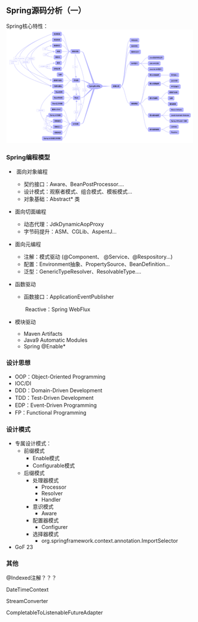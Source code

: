 ## Spring源码分析（一）

Spring核心特性：![Spring核心特性](assets/Spring核心特性.png)

### Spring编程模型

-  面向对象编程

  - 契约接口：Aware、BeanPostProcessor....
  - 设计模式：观察者模式、组合模式、模板模式...
  - 对象基础：Abstract* 类

- 面向切面编程

  - 动态代理：JdkDynamicAopProxy
  - 字节码提升：ASM、CGLib、AspentJ...

- 面向元编程

  - 注解：模式驱动 (@Component、 @Service、@Respository...)
  - 配置：Environment抽象、PropertySource、BeanDefinition...
  - 泛型：GenericTypeResolver、ResolvableType....

- 函数驱动

  - 函数接口：ApplicationEventPublisher

    ​					Reactive：Spring WebFlux

- 模块驱动

  - Maven Artifacts
  - Java9 Automatic Modules
  - Spring @Enable*



### 设计思想

- OOP：Object-Oriented Programming
- IOC/DI
- DDD：Domain-Driven Development
- TDD：Test-Driven Development
- EDP：Event-Driven Programming
- FP：Functional Programming



### 设计模式

- 专属设计模式：
  - 前缀模式
    - Enable模式
    - Configurable模式
  - 后缀模式
    - 处理器模式
      - Processor
      - Resolver
      - Handler
    - 意识模式
      - Aware
    - 配置器模式
      - Configurer
    - 选择器模式
      - org.springframework.context.annotation.ImportSelector
- GoF 23







### 其他

@Indexed注解？？？

DateTimeContext

StreamConverter

CompletableToListenableFutureAdapter
